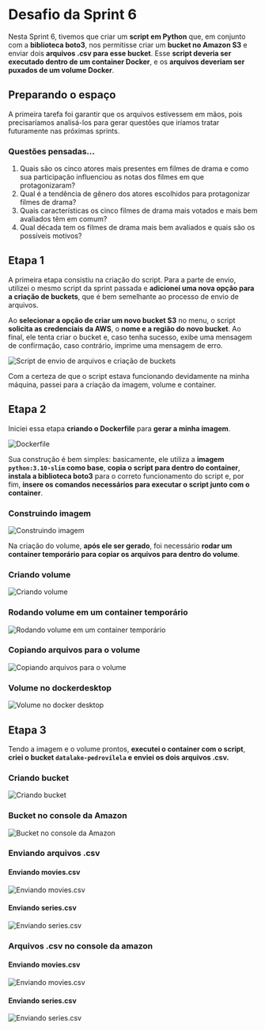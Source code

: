 # Desafio da Sprint 6
Nesta Sprint 6, tivemos que criar um **script em Python** que, em conjunto com a **biblioteca boto3**, nos permitisse criar um **bucket no Amazon S3** e enviar dois **arquivos .csv para esse bucket**. Esse **script deveria ser executado dentro de um container Docker**, e os **arquivos deveriam ser puxados de um volume Docker**.

## Preparando o espaço
A primeira tarefa foi garantir que os arquivos estivessem em mãos, pois precisaríamos analisá-los para gerar questões que iríamos tratar futuramente nas próximas sprints.

### Questões pensadas...

1. Quais são os cinco atores mais presentes em filmes de drama e como sua participação influenciou as notas dos filmes em que protagonizaram?
2. Qual é a tendência de gênero dos atores escolhidos para protagonizar filmes de drama?
3. Quais características os cinco filmes de drama mais votados e mais bem avaliados têm em comum?
4. Qual década tem os filmes de drama mais bem avaliados e quais são os possíveis motivos?

## Etapa 1
A primeira etapa consistiu na criação do script. Para a parte de envio, utilizei o mesmo script da sprint passada e **adicionei uma nova opção para a criação de buckets**, que é bem semelhante ao processo de envio de arquivos.

Ao **selecionar a opção de criar um novo bucket S3** no menu, o script **solicita as credenciais da AWS**, o **nome e a região do novo bucket**. Ao final, ele tenta criar o bucket e, caso tenha sucesso, exibe uma mensagem de confirmação, caso contrário, imprime uma mensagem de erro.

![Script de envio de arquivos e criação de buckets](../evidencias/desafio/script_envio.png)

Com a certeza de que o script estava funcionando devidamente na minha máquina, passei para a criação da imagem, volume e container.

## Etapa 2
Iniciei essa etapa **criando o Dockerfile** para **gerar a minha imagem**.

![Dockerfile](../evidencias/desafio/dockerfile.png)

Sua construção é bem simples: basicamente, ele utiliza a **imagem ```python:3.10-slim``` como base**, **copia o script para dentro do container**, **instala a biblioteca boto3** para o correto funcionamento do script e, por fim, **insere os comandos necessários para executar o script junto com o container**.

### Construindo imagem
![Construindo imagem](../evidencias/desafio/construindo_imagem.png)

Na criação do volume, **após ele ser gerado**, foi necessário **rodar um container temporário para copiar os arquivos para dentro do volume**.

### Criando volume
![Criando volume](../evidencias/desafio/criando_volume.png)

### Rodando volume em um container temporário
![Rodando volume em um container temporário](../evidencias/desafio/abrindo_e_fechando_volume.png)

### Copiando arquivos para o volume
![Copiando arquivos para o volume](../evidencias/desafio/copiando_arquivos_para_volume.png)

### Volume no dockerdesktop
![Volume no docker desktop](../evidencias/desafio/volume_dockerdesktop.png)

## Etapa 3
Tendo a imagem e o volume prontos, **executei o container com o script**, **criei o bucket ```datalake-pedrovilela``` e enviei os dois arquivos .csv.**

### Criando bucket
![Criando bucket](../evidencias/desafio/criando_bucket.png)

### Bucket no console da Amazon
![Bucket no console da Amazon](../evidencias/desafio/bucket_s3.png)

### Enviando arquivos .csv

#### Enviando movies.csv
![Enviando movies.csv](../evidencias/desafio/envio_csv_filmes.png)
#### Enviando series.csv
![Enviando series.csv](../evidencias/desafio/envio_csv_series.png)

### Arquivos .csv no console da amazon

#### Enviando movies.csv
![Enviando movies.csv](../evidencias/desafio/filmes_csv_bucket.png)
#### Enviando series.csv
![Enviando series.csv](../evidencias/desafio/series_csv_bucket.png)

